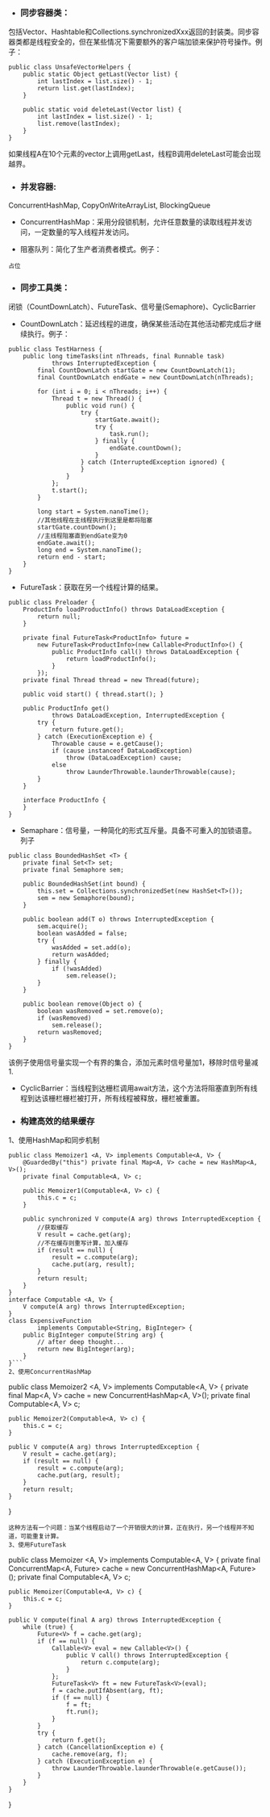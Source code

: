 -	### 同步容器类：
包括Vector、Hashtable和Collections.synchronizedXxx返回的封装类。同步容器类都是线程安全的，但在某些情况下需要额外的客户端加锁来保护符号操作。例子：
```
public class UnsafeVectorHelpers {
    public static Object getLast(Vector list) {
        int lastIndex = list.size() - 1;
        return list.get(lastIndex);
    }

    public static void deleteLast(Vector list) {
        int lastIndex = list.size() - 1;
        list.remove(lastIndex);
    }
}
```
如果线程A在10个元素的vector上调用getLast，线程B调用deleteLast可能会出现越界。

- ### 并发容器:
ConcurrentHashMap, CopyOnWriteArrayList, BlockingQueue

- ConcurrentHashMap：采用分段锁机制，允许任意数量的读取线程并发访问，一定数量的写入线程并发访问。

- 阻塞队列：简化了生产者消费者模式。例子：
```
占位
```

- ### 同步工具类：
闭锁（CountDownLatch）、FutureTask、信号量(Semaphore)、CyclicBarrier

- CountDownLatch：延迟线程的进度，确保某些活动在其他活动都完成后才继续执行。例子：
```
public class TestHarness {
    public long timeTasks(int nThreads, final Runnable task)
            throws InterruptedException {
        final CountDownLatch startGate = new CountDownLatch(1);
        final CountDownLatch endGate = new CountDownLatch(nThreads);

        for (int i = 0; i < nThreads; i++) {
            Thread t = new Thread() {
                public void run() {
                    try {
                        startGate.await();
                        try {
                            task.run();
                        } finally {
                            endGate.countDown();
                        }
                    } catch (InterruptedException ignored) {
                    }
                }
            };
            t.start();
        }

        long start = System.nanoTime();
        //其他线程在主线程执行到这里是都将阻塞
        startGate.countDown();
        //主线程阻塞直到endGate变为0
        endGate.await();
        long end = System.nanoTime();
        return end - start;
    }
}
```

- FutureTask：获取在另一个线程计算的结果。
```
public class Preloader {
    ProductInfo loadProductInfo() throws DataLoadException {
        return null;
    }

    private final FutureTask<ProductInfo> future =
        new FutureTask<ProductInfo>(new Callable<ProductInfo>() {
            public ProductInfo call() throws DataLoadException {
                return loadProductInfo();
            }
        });
    private final Thread thread = new Thread(future);

    public void start() { thread.start(); }

    public ProductInfo get()
            throws DataLoadException, InterruptedException {
        try {
            return future.get();
        } catch (ExecutionException e) {
            Throwable cause = e.getCause();
            if (cause instanceof DataLoadException)
                throw (DataLoadException) cause;
            else
                throw LaunderThrowable.launderThrowable(cause);
        }
    }

    interface ProductInfo {
    }
}
```

- Semaphare：信号量，一种简化的形式互斥量。具备不可重入的加锁语意。列子
```
public class BoundedHashSet <T> {
    private final Set<T> set;
    private final Semaphore sem;

    public BoundedHashSet(int bound) {
        this.set = Collections.synchronizedSet(new HashSet<T>());
        sem = new Semaphore(bound);
    }

    public boolean add(T o) throws InterruptedException {
        sem.acquire();
        boolean wasAdded = false;
        try {
            wasAdded = set.add(o);
            return wasAdded;
        } finally {
            if (!wasAdded)
                sem.release();
        }
    }

    public boolean remove(Object o) {
        boolean wasRemoved = set.remove(o);
        if (wasRemoved)
            sem.release();
        return wasRemoved;
    }
}
```
该例子使用信号量实现一个有界的集合，添加元素时信号量加1，移除时信号量减1.

- CyclicBarrier：当线程到达栅栏调用await方法，这个方法将阻塞直到所有线程到达该栅栏栅栏被打开，所有线程被释放，栅栏被重置。

- ### 构建高效的结果缓存
1、使用HashMap和同步机制
```
public class Memoizer1 <A, V> implements Computable<A, V> {
    @GuardedBy("this") private final Map<A, V> cache = new HashMap<A, V>();
    private final Computable<A, V> c;

    public Memoizer1(Computable<A, V> c) {
        this.c = c;
    }

    public synchronized V compute(A arg) throws InterruptedException {
    	//获取缓存
        V result = cache.get(arg);
        //不在缓存则重写计算，加入缓存
        if (result == null) {
            result = c.compute(arg);
            cache.put(arg, result);
        }
        return result;
    }
}
interface Computable <A, V> {
    V compute(A arg) throws InterruptedException;
}
class ExpensiveFunction
        implements Computable<String, BigInteger> {
    public BigInteger compute(String arg) {
        // after deep thought...
        return new BigInteger(arg);
    }
}```
2、使用ConcurrentHashMap
```
public class Memoizer2 <A, V> implements Computable<A, V> {
    private final Map<A, V> cache = new ConcurrentHashMap<A, V>();
    private final Computable<A, V> c;

    public Memoizer2(Computable<A, V> c) {
        this.c = c;
    }

    public V compute(A arg) throws InterruptedException {
        V result = cache.get(arg);
        if (result == null) {
            result = c.compute(arg);
            cache.put(arg, result);
        }
        return result;
    }
}
```
这种方法有一个问题：当某个线程启动了一个开销很大的计算，正在执行，另一个线程并不知道，可能重复计算。
3、使用FutureTask
```
public class Memoizer <A, V> implements Computable<A, V> {
    private final ConcurrentMap<A, Future<V>> cache
            = new ConcurrentHashMap<A, Future<V>>();
    private final Computable<A, V> c;

    public Memoizer(Computable<A, V> c) {
        this.c = c;
    }

    public V compute(final A arg) throws InterruptedException {
        while (true) {
            Future<V> f = cache.get(arg);
            if (f == null) {
                Callable<V> eval = new Callable<V>() {
                    public V call() throws InterruptedException {
                        return c.compute(arg);
                    }
                };
                FutureTask<V> ft = new FutureTask<V>(eval);
                f = cache.putIfAbsent(arg, ft);
                if (f == null) {
                    f = ft;
                    ft.run();
                }
            }
            try {
                return f.get();
            } catch (CancellationException e) {
                cache.remove(arg, f);
            } catch (ExecutionException e) {
                throw LaunderThrowable.launderThrowable(e.getCause());
            }
        }
    }
}
```



